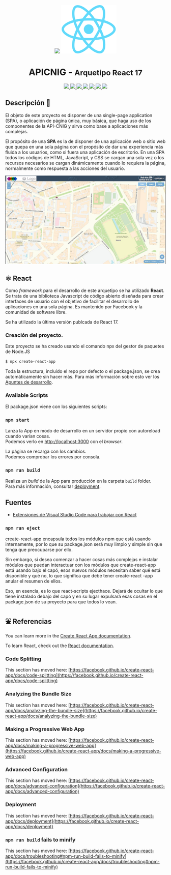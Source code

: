 <p align="center">
  <img src="https://www.ign.es/resources/viewer/images/logoApiCnig0.5.png" height="152" />
  <img src="assets/img/logo-React.png" height="152" />
</p>
<h1 align="center"><strong>APICNIG</strong> - <small>Arquetipo React 17</small></h1>

<p align="center">
  <a title="MIT License" href="LICENSE.md">
    <img src="https://img.shields.io/badge/license-EUPL-blue.svg">
  </a>
  <a title="Node version" href="#">
    <img src="https://img.shields.io/badge/node-v14.16-blue">
  </a>  
  <a title="NPM version" href="#">
    <img src="https://img.shields.io/badge/npm-v6.14-blue">
  </a>
  <a title="Language" href="https://www.w3schools.com/html/" target="_blank">
    <img src="https://img.shields.io/static/v1?label=Lang&message=HTML&color=maroon">
  </a>  
  <a title="Language" href="https://www.w3schools.com/js/" target="_blank">
    <img src="https://img.shields.io/static/v1?label=Lang&message=Javascript&color=maroon">
  </a>
  <a title="Language" href="https://www.w3schools.com/css/" target="_blank">
    <img src="https://img.shields.io/static/v1?label=Lang&message=CSS3&color=maroon">
  </a> 
  <a title="Library" href="https://componentes.cnig.es/api-core/test.html" target="_blank">
    <img src="https://img.shields.io/static/v1?label=Lib&message=APICNIG&color=khaki">
  </a>   
</p>

## Descripción 👷

El objeto de este proyecto es disponer de una single-page application (SPA), o aplicación de página única, muy básica, que haga uso de los componentes de la API-CNIG y sirva como base a aplicaciones más complejas.

El propósito de una **SPA** es la de disponer de una aplicación web o sitio web que quepa en una sola página con el propósito de dar una experiencia más fluida a los usuarios, como si fuera una aplicación de escritorio. En una SPA todos los códigos de HTML, JavaScript, y CSS se cargan una sola vez o los recursos necesarios se cargan dinámicamente cuando lo requiera la página, normalmente como respuesta a las acciones del usuario.

![](assets/img/mapa-ejemplo.jpg)
## ⚛️ React

Como *framework* para el desarrollo de este arquetipo se ha utilizado **React**. Se trata de una biblioteca Javascript de código abierto diseñada para crear interfaces de usuario con el objetivo de facilitar el desarrollo de aplicaciones en una sola página. Es mantenido por Facebook y la comunidad de software libre.

Se ha utilizado la última versión publcada de React 17.

### Creación del proyecto.

Este proyecto se ha creado usando el comando npx del gestor de paquetes de Node.JS

```bash
$ npx create-react-app
```

Toda la estructura, incluido el repo por defecto o el package.json, se crea automáticamente sin hacer más. Para más información sobre esto ver los [Apuntes de desarrollo](develnotes.md).


### Available Scripts

El package.json viene con los siguientes scripts:

### `npm start`

Lanza la App en modo de desarrollo en un servidor propio con autoreload cuando varían cosas.\
Podemos verlo en [http://localhost:3000](http://localhost:3000) con el *browser*.

La página se recarga con los cambios.\
Podemos comprobar los errores por consola.

### `npm run build`

Realiza un *build* de la App para producción en la carpeta `build` folder.\
Para más información, consultar [deployment](https://facebook.github.io/create-react-app/docs/deployment).


## Fuentes

* [Extensiones de Visual Studio Code para trabajar con React](https://code.visualstudio.com/docs/nodejs/reactjs-tutorial)

### `npm run eject`

create-react-app encapsula todos los módulos npm que está usando internamente, por lo que su package.json será muy limpio y simple sin que tenga que preocuparse por ello.

Sin embargo, si desea comenzar a hacer cosas más complejas e instalar módulos que puedan interactuar con los módulos que create-react-app está usando bajo el capó, esos nuevos módulos necesitan saber qué está disponible y qué no, lo que significa que debe tener create-react -app anular el resumen de ellos.

Eso, en esencia, es lo que react-scripts ejecthace. Dejará de ocultar lo que tiene instalado debajo del capó y en su lugar expulsará esas cosas en el package.json de su proyecto para que todos lo vean.

## ⛲️ Referencias

You can learn more in the [Create React App documentation](https://facebook.github.io/create-react-app/docs/getting-started).

To learn React, check out the [React documentation](https://reactjs.org/).

### Code Splitting

This section has moved here: [https://facebook.github.io/create-react-app/docs/code-splitting](https://facebook.github.io/create-react-app/docs/code-splitting)

### Analyzing the Bundle Size

This section has moved here: [https://facebook.github.io/create-react-app/docs/analyzing-the-bundle-size](https://facebook.github.io/create-react-app/docs/analyzing-the-bundle-size)

### Making a Progressive Web App

This section has moved here: [https://facebook.github.io/create-react-app/docs/making-a-progressive-web-app](https://facebook.github.io/create-react-app/docs/making-a-progressive-web-app)

### Advanced Configuration

This section has moved here: [https://facebook.github.io/create-react-app/docs/advanced-configuration](https://facebook.github.io/create-react-app/docs/advanced-configuration)

### Deployment

This section has moved here: [https://facebook.github.io/create-react-app/docs/deployment](https://facebook.github.io/create-react-app/docs/deployment)

### `npm run build` fails to minify

This section has moved here: [https://facebook.github.io/create-react-app/docs/troubleshooting#npm-run-build-fails-to-minify](https://facebook.github.io/create-react-app/docs/troubleshooting#npm-run-build-fails-to-minify)
